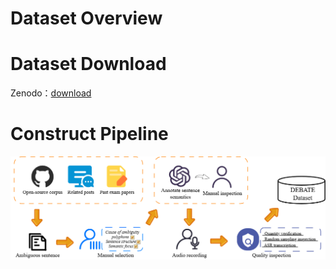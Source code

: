 # Dataset Overview
# Dataset Download
Zenodo：[download](https://zenodo.org/records/15609922)
# Construct Pipeline
![Pipeline](figure/pipeline.png)
